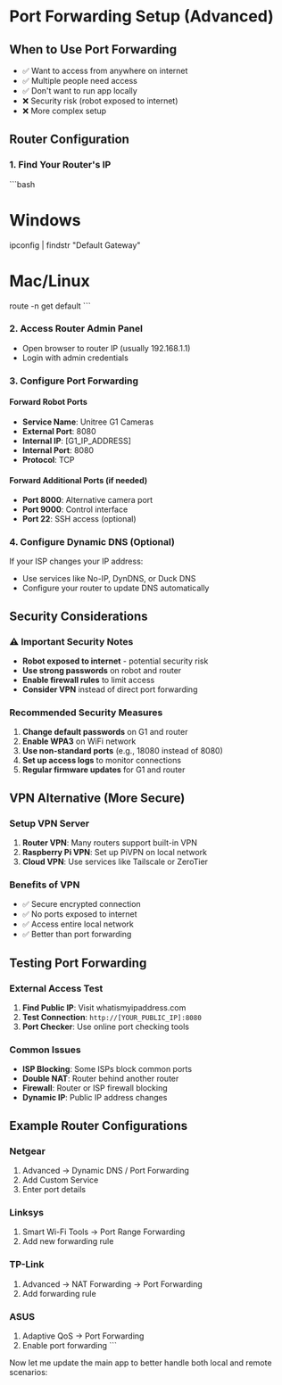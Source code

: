 # Port Forwarding Setup (Advanced)

## When to Use Port Forwarding
- ✅ Want to access from anywhere on internet
- ✅ Multiple people need access
- ✅ Don't want to run app locally
- ❌ Security risk (robot exposed to internet)
- ❌ More complex setup

## Router Configuration

### 1. Find Your Router's IP
\`\`\`bash
# Windows
ipconfig | findstr "Default Gateway"

# Mac/Linux
route -n get default
\`\`\`

### 2. Access Router Admin Panel
- Open browser to router IP (usually 192.168.1.1)
- Login with admin credentials

### 3. Configure Port Forwarding

#### Forward Robot Ports
- **Service Name**: Unitree G1 Cameras
- **External Port**: 8080
- **Internal IP**: [G1_IP_ADDRESS]
- **Internal Port**: 8080
- **Protocol**: TCP

#### Forward Additional Ports (if needed)
- **Port 8000**: Alternative camera port
- **Port 9000**: Control interface
- **Port 22**: SSH access (optional)

### 4. Configure Dynamic DNS (Optional)
If your ISP changes your IP address:
- Use services like No-IP, DynDNS, or Duck DNS
- Configure your router to update DNS automatically

## Security Considerations

### ⚠️ Important Security Notes
- **Robot exposed to internet** - potential security risk
- **Use strong passwords** on robot and router
- **Enable firewall rules** to limit access
- **Consider VPN** instead of direct port forwarding

### Recommended Security Measures
1. **Change default passwords** on G1 and router
2. **Enable WPA3** on WiFi network
3. **Use non-standard ports** (e.g., 18080 instead of 8080)
4. **Set up access logs** to monitor connections
5. **Regular firmware updates** for G1 and router

## VPN Alternative (More Secure)

### Setup VPN Server
1. **Router VPN**: Many routers support built-in VPN
2. **Raspberry Pi VPN**: Set up PiVPN on local network
3. **Cloud VPN**: Use services like Tailscale or ZeroTier

### Benefits of VPN
- ✅ Secure encrypted connection
- ✅ No ports exposed to internet
- ✅ Access entire local network
- ✅ Better than port forwarding

## Testing Port Forwarding

### External Access Test
1. **Find Public IP**: Visit whatismyipaddress.com
2. **Test Connection**: `http://[YOUR_PUBLIC_IP]:8080`
3. **Port Checker**: Use online port checking tools

### Common Issues
- **ISP Blocking**: Some ISPs block common ports
- **Double NAT**: Router behind another router
- **Firewall**: Router or ISP firewall blocking
- **Dynamic IP**: Public IP address changes

## Example Router Configurations

### Netgear
1. Advanced → Dynamic DNS / Port Forwarding
2. Add Custom Service
3. Enter port details

### Linksys
1. Smart Wi-Fi Tools → Port Range Forwarding
2. Add new forwarding rule

### TP-Link
1. Advanced → NAT Forwarding → Port Forwarding
2. Add forwarding rule

### ASUS
1. Adaptive QoS → Port Forwarding
2. Enable port forwarding
\`\`\`

Now let me update the main app to better handle both local and remote scenarios:
